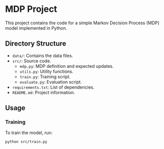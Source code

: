 # MDP Project

This project contains the code for a simple Markov Decision Process (MDP) model implemented in Python.

## Directory Structure

- `data/`: Contains the data files.
- `src/`: Source code.
  - `mdp.py`: MDP definition and expected updates.
  - `utils.py`: Utility functions.
  - `train.py`: Training script.
  - `evaluate.py`: Evaluation script.
- `requirements.txt`: List of dependencies.
- `README.md`: Project information.

## Usage

### Training

To train the model, run:

```bash
python src/train.py

